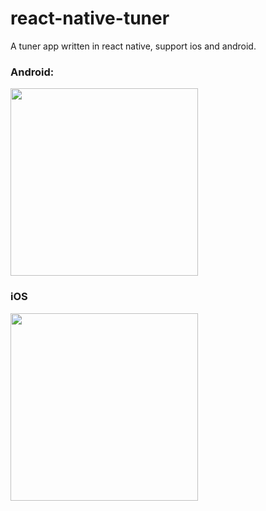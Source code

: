# react-native-tuner
A tuner app written in react native, support ios and android.

### Android:
<img src="https://user-images.githubusercontent.com/1709072/45735912-11e31100-bc1c-11e8-9893-197b793df581.png" width=300>

### iOS
<img src="https://user-images.githubusercontent.com/1709072/45735858-ea8c4400-bc1b-11e8-9a6e-3dc67b23d3b6.png" width=300>
